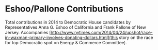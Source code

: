 Eshoo/Pallone Contributions
==============

Total contributions in 2014 to Democratic House candidates by Representatives Anna G. Eshoo of California and Frank Pallone of New Jersey. Accompanies [http://www.nytimes.com/2014/04/24/upshot/race-in-waxman-primary-involves-donating-dollars.html](this story on the race for top Democratic spot on Energy & Commerce Committee).